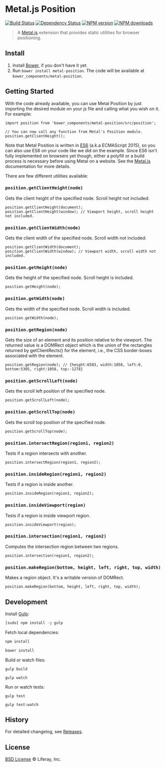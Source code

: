 # Metal.js Position

[![Build Status](http://img.shields.io/travis/liferay/metal-position/master.svg?style=flat)](https://travis-ci.org/liferay/metal-position)
[![Dependency Status](http://img.shields.io/david/liferay/metal-position.svg?style=flat)](https://david-dm.org/liferay/metal-position)
[![NPM version](http://img.shields.io/npm/v/metal-position.svg?style=flat)](http://npmjs.org/metal-position)
[![NPM downloads](http://img.shields.io/npm/dm/metal-position.svg?style=flat)](http://npmjs.org/metal-position)

> A [Metal.js](https://github.com/liferay/metal) extension that provides static utilities for browser positioning.

## Install

1. Install [Bower](http://bower.io/), if you don't have it yet.
2. Run `bower install metal-position`. The code will be available at `bower_components/metal-position`.


## Getting Started

With the code already available, you can use Metal Position by just importing the desired module on your js file and calling what you wish on it. For example:

```
import position from 'bower_components/metal-position/src/position';

// You can now call any function from Metal's Position module.
position.getClientHeight();
```

Note that Metal Position is written in [ES6](https://babeljs.io/docs/learn-es6/) (a.k.a ECMAScript 2015), so you can also use ES6 on your code like we did on the example. Since ES6 isn't fully implemented on browsers yet though, either a polyfill or a build process is necessary before using Metal on a website. See the [Metal.js](https://github.com/liferay/metal) documentation for more details.


There are few different utilities available:


### `position.getClientHeight(node)`
	
Gets the client height of the specified node. Scroll height not included:

```
position.getClientHeight(document);
position.getClientHeight(window); // Viewport height, scroll height not included.
```

### `position.getClientWidth(node)`
	
Gets the client width of the specified node. Scroll width not included:

```
position.getClientWidth(document);
position.getClientWidth(window); // Viewport width, scroll width not included.
```

### `position.getHeight(node)`
	
Gets the height of the specified node. Scroll height is included.

```
position.getHeight(node);
```
	
### `position.getWidth(node)`
	
Gets the width of the specified node. Scroll width is included.

```
position.getWidth(node);
```

### `position.getRegion(node)`
	
Gets the size of an element and its position relative to the viewport. The returned value is a DOMRect object which is the union of the rectangles returned by getClientRects() for the element, i.e., the CSS border-boxes associated with the element.

```
position.getRegion(node); // {height:6583, width:1058, left:0, bottom:5305, right:1058, top:-1278}
```

### `position.getScrollLeft(node)`
	
Gets the scroll left position of the specified node.

```
position.getScrollLeft(node);
```

### `position.getScrollTop(node)`
	
Gets the scroll top position of the specified node.

```
position.getScrollTop(node);
```

### `position.intersectRegion(region1, region2)`
	
Tests if a region intersects with another.

```
position.intersectRegion(region1, region2);
```

### `position.insideRegion(region1, region2)`
	
Tests if a region is inside another.

```
position.insideRegion(region1, region2);
```

### `position.insideViewport(region)`
	
Tests if a region is inside viewport region.

```
position.insideViewport(region);
```

### `position.intersection(region1, region2)`
	
Computes the intersection region between two regions.

```
position.intersection(region1, region2);
```

### `position.makeRegion(bottom, height, left, right, top, width)`
	
Makes a region object. It's a writable version of DOMRect.

```
position.makeRegion(bottom, height, left, right, top, width);
```

## Development

Install [Gulp](http://gulpjs.com/):

```sh
[sudo] npm install -g gulp
```

Fetch local dependencies:

```sh
npm install
```

```sh
bower install
```

Build or watch files:

```
gulp build
```

```
gulp watch
```

Run or watch tests:

```
gulp test
```

```
gulp test:watch
```

## History

For detailed changelog, see [Releases](https://github.com/eduardolundgren/metal-position/releases).

## License

[BSD License](http://opensource.org/licenses/BSD-2-Clause) © Liferay, Inc.